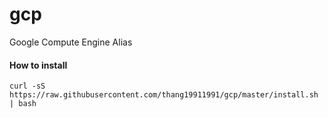 # gcp
Google Compute Engine Alias

#### How to install

`
curl -sS https://raw.githubusercontent.com/thang19911991/gcp/master/install.sh | bash
`

